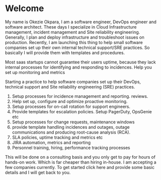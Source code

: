 # Welcome
My name is Okezie Okpara,
I am a software engineer, DevOps engineer and software architect.
These days I specialize in Cloud Infrastructure management, incident management and Site reliability engineering. Generally, I plan and deploy infrastructure and troubleshoot issues on production.
Recently, I am launching this thing to help small software companies set up their own internal technical support/SRE practices. So basically I will provide them with templates and procedures. 

Most saas startups cannot guarantee their users uptime, because they lack internal processes for identifying and responding to incidences. 
Help you set up monitoring and metrics

Starting a practice to help software companies set up their DevOps, technical support and Site reliability engineering (SRE) practices. 
1. Setup processes for incidence management and reporting.
reviews.
2. Help set up, configure and optimize proactive monitoring.
3. Setup processes for on-call rotation for support engineers.
4. Provide templates for escalation policies. Setup PagerDuty, OpsGenie etc
5. Setup processes for change requests, maintenance windows
6. provide template handling incidences and outages, outage communications and producing root-cause analysis (RCA).
7. SLA policies, uptime  tracking and metrics etc
8. JIRA automation, metrics and reporting
9. Personnel training, hiring, performance tracking processes

This will be done on a consulting basis and you only get to pay for hours of hands-on work. Which is far cheaper than hiring in-house.
I am accepting a few companies currently. To get started click here and provide some basic details and I will get back to you.